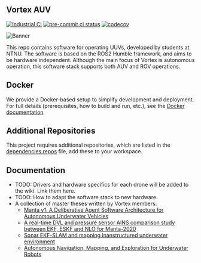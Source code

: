 ## Vortex AUV
[![Industrial CI](https://github.com/vortexntnu/vortex-auv/actions/workflows/industrial-ci.yml/badge.svg)](https://github.com/vortexntnu/vortex-auv/actions/workflows/industrial-ci.yml)
[![pre-commit.ci status](https://results.pre-commit.ci/badge/github/vortexntnu/vortex-auv/main.svg)](https://results.pre-commit.ci/latest/github/vortexntnu/vortex-auv/main)
[![codecov](https://codecov.io/github/vortexntnu/vortex-auv/graph/badge.svg?token=UXIGc2qG7N)](https://codecov.io/github/vortexntnu/vortex-auv)

![Banner](docs/banner_image.png)

This repo contains software for operating UUVs, developed by students at NTNU. The software is based on the ROS2 Humble framework, and aims to be hardware independent. Although the main focus of Vortex is autonomous operation, this software stack supports both AUV and ROV operations.

## Docker
We provide a Docker-based setup to simplify development and deployment. For full details (prerequisites, how to build and run, etc.), see the [Docker documentation](docker/README.md).

## Additional Repositories
This project requires additional repositories, which are listed in the [dependencies.repos](dependencies.repos) file, add these to your workspace.

## Documentation
* TODO: Drivers and hardware specifics for each drone will be added to the wiki. Link them here.
* TODO: How to adapt the software stack to new hardware.
* A collection of master theses written by Vortex members:
  *   [Manta v1: A Deliberative Agent Software Architecture for Autonomous Underwater Vehicles](https://github.com/vortexntnu/Vortex-AUV/blob/documentation/top-level_readme/docs/master_theses/Kristoffer%20Solberg%20(2020).pdf)
  *   [A real-time DVL and pressure sensor AINS comparison study between EKF, ESKF and NLO for Manta-2020](https://github.com/vortexntnu/Vortex-AUV/blob/documentation/top-level_readme/docs/master_theses/Oyvind%20Denvik%20(2020).pdf)
  *   [Sonar EKF-SLAM and mapping inanstructured underwater environment](https://github.com/vortexntnu/Vortex-AUV/blob/documentation/top-level_readme/docs/master_theses/Ambj%C3%B8rn%20Waldum%20(2020).pdf)
  *   [Autonomous Navigation, Mapping, and Exploration for Underwater Robots](https://github.com/vortexntnu/Vortex-AUV/blob/documentation/top-level_readme/docs/master_theses/V%C3%A5ge%2C%20Utbjoe%2C%20Gjerden%20og%20Engebretsen%20(2019).pdf)
